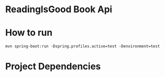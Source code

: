 # ReadingIsGood Book Api



# How to run

`mvn spring-boot:run -Dspring.profiles.active=test -Denvironment=test`


# Project Dependencies
